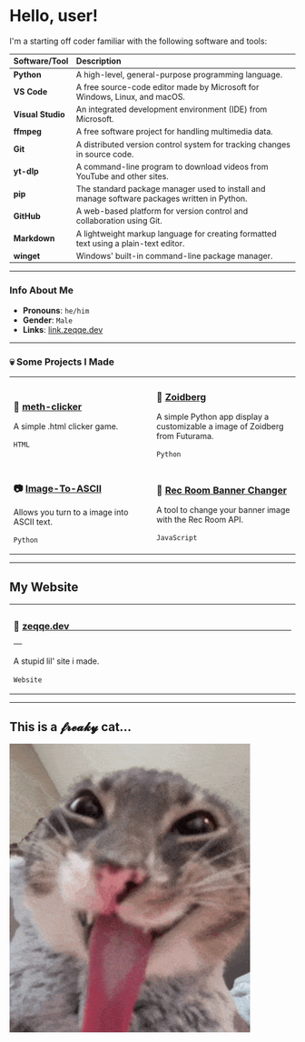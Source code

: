 # Hello, user!

I'm a starting off coder familiar with the following software and tools:

| Software/Tool | Description |
| :--- | :--- |
| **Python** | A high-level, general-purpose programming language. |
| **VS Code** | A free source-code editor made by Microsoft for Windows, Linux, and macOS. |
| **Visual Studio** | An integrated development environment (IDE) from Microsoft. |
| **ffmpeg** | A free software project for handling multimedia data. |
| **Git** | A distributed version control system for tracking changes in source code. |
| **yt-dlp** | A command-line program to download videos from YouTube and other sites. |
| **pip** | The standard package manager used to install and manage software packages written in Python. |
| **GitHub** | A web-based platform for version control and collaboration using Git. |
| **Markdown** | A lightweight markup language for creating formatted text using a plain-text editor. |
| **winget** | Windows' built-in command-line package manager. |
---

### Info About Me

* **Pronouns**: `he/him`
* **Gender**: `Male`
* **Links**: [link.zeqqe.dev](https://link.zeqqe.dev)

---

### 💀 Some Projects I Made
<table>
  <tr>
    <td width="50%">
      <h3>🧂 <a href="https://github.com/Zeqqqe/meth-clicker">meth-clicker</a> </h3>
      <p>A simple .html clicker game.</p>
      <p><code>HTML</code></p>
    </td>
    <td width="50%">
      <h3>🦞 <a href="https://github.com/Zeqqqe/Zoidberg">Zoidberg</a></h3>
      <p>A simple Python app display a customizable a image of Zoidberg from Futurama.</p>
      <p><code>Python</code></p>
    </td>
  </tr>
  <tr>
    <td width="50%">
      <h3>📷 <a href="https://github.com/Zeqqqe/Image-To-ASCII">Image-To-ASCII</a></h3>
      <p>Allows you turn to a image into ASCII text.</p>
      <p><code>Python</code></p>
    </td>
    <td width="50%">
      <h3>🎋 <a href="https://gist.github.com/Zeqqqe/fdaa410ac4717578f5165c77b8c50391">Rec Room Banner Changer</a></h3>
      <p>A tool to change your banner image with the Rec Room API.</p>
      <p><code>JavaScript</code></p>
    </td>
  </tr>
</table>

---
## My Website
<table>
  <tr>
    <td>
      <h3>👾 <a href="https://zeqqe.dev">zeqqe.devㅤㅤㅤㅤㅤㅤㅤㅤㅤㅤㅤㅤㅤㅤㅤㅤㅤㅤㅤㅤㅤㅤㅤㅤㅤㅤㅤ</a></h3>
      <p>A stupid lil' site i made.             ㅤㅤㅤ</p>
      <p><code>Website</code></p>
    </td>
  </tr>
</table>

---

## This is a 𝓯𝓻𝓮𝓪𝓴𝔂 cat...
[![This is a freaky cat, Tenor Gif](https://raw.githubusercontent.com/Zeqqqe/Zeqqqe/refs/heads/main/assets/image%5B1%5D.png)](https://c.tenor.com/pdX9YTI4_eoAAAAd/tenor.gif)
